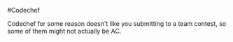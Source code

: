 #Codechef

Codechef for some reason doesn't like you submitting to a team contest, so some of them might not actually be AC.
